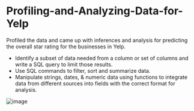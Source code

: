 # Profiling-and-Analyzing-Data-for-Yelp
Profiled the data and came up with inferences and analysis for predicting the overall star rating for the businesses in Yelp.

- Identify a subset of data needed from a column or set of columns and write a SQL query to limit those results.
- Use SQL commands to filter, sort and summarize data.
- Manipulate strings, dates, & numeric data using functions to integrate data from different sources into fields with the correct format for analysis.

![image](https://user-images.githubusercontent.com/63196636/116079881-b7679680-a6db-11eb-9454-fc57a6815035.png)
